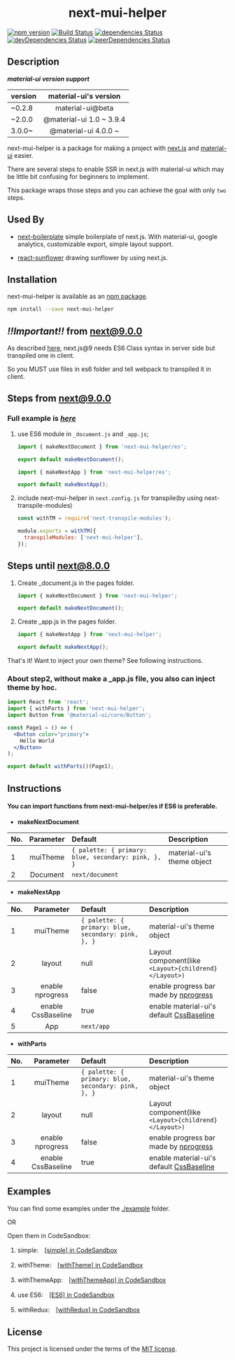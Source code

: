 <h1 align="center">next-mui-helper</h1>

[![npm version](https://badge.fury.io/js/next-mui-helper.svg)](https://badge.fury.io/js/next-mui-helper)
[![Build Status](https://travis-ci.org/thundermiracle/next-mui-helper.svg)](https://travis-ci.org/thundermiracle/next-mui-helper)
[![dependencies Status](https://david-dm.org/thundermiracle/next-mui-helper/status.svg)](https://david-dm.org/thundermiracle/next-mui-helper)
[![devDependencies Status](https://david-dm.org/thundermiracle/next-mui-helper/dev-status.svg)](https://david-dm.org/thundermiracle/next-mui-helper?type=dev)
[![peerDependencies Status](https://david-dm.org/thundermiracle/next-mui-helper/peer-status.svg)](https://david-dm.org/thundermiracle/next-mui-helper?type=peer)

## Description

***material-ui version support***

| version | material-ui's version |
|:---|:-------------:|
| ~0.2.8 | material-ui@beta |
| ~2.0.0 | @material-ui 1.0 ~ 3.9.4 |
| 3.0.0~ | @material-ui 4.0.0 ~ |

next-mui-helper is a package for making a project with [next.js](https://github.com/zeit/next.js/) and [material-ui](https://github.com/mui-org/material-ui) easier.

There are several steps to enable SSR in next.js with material-ui which may be little bit confusing for beginners to implement.

This package wraps those steps and you can achieve the goal with only `two` steps.

## Used By

* [next-boilerplate](https://github.com/thundermiracle/next-boilerplate) simple boilerplate of next.js. With material-ui, google analytics, customizable export, simple layout support.

* [react-sunflower](https://github.com/thundermiracle/react-sunflower) drawing sunflower by using next.js.

## Installation

next-mui-helper is available as an [npm package](https://www.npmjs.org/package/next-mui-helper).

```sh
npm install --save next-mui-helper
```

## *!!Important!!* from next@9.0.0

As described [here](https://github.com/zeit/next.js/issues/8358#issuecomment-521387124), next.js@9 needs ES6 Class syntax in server side but transpiled one in client.

So you MUST use files in es6 folder and tell webpack to transpiled it in client.

## Steps from next@9.0.0

### Full example is *[here](/examples/es6)*

1. use ES6 module in ```_document.js``` and ```_app.js```;

    ```jsx
    import { makeNextDocument } from 'next-mui-helper/es';

    export default makeNextDocument();
    ```

    ```jsx
    import { makeNextApp } from 'next-mui-helper/es';

    export default makeNextApp();
    ```

1. include next-mui-helper in ```next.config.js``` for transpile(by using next-transpile-modules)

    ```jsx
    const withTM = require('next-transpile-modules');

    module.exports = withTM({
      transpileModules: ['next-mui-helper'],
    });
    ```

## Steps until next@8.0.0

1. Create _document.js in the pages folder.

    ```jsx
    import { makeNextDocument } from 'next-mui-helper';

    export default makeNextDocument();
    ```

1. Create _app.js in the pages folder.

    ```jsx
    import { makeNextApp } from 'next-mui-helper';

    export default makeNextApp();
    ```

That's it! Want to inject your own theme? See following instructions.

### About step2, without make a _app.js file, you also can inject theme by hoc.

  ```jsx
  import React from 'react';
  import { withParts } from 'next-mui-helper';
  import Button from '@material-ui/core/Button';

  const Page1 = () => (
    <Button color="primary">
      Hello World
    </Button>
  );

  export default withParts()(Page1);
  ```

## Instructions

#### You can import functions from next-mui-helper/es if ES6 is preferable.

* **makeNextDocument**

| No.   |      Parameter      |  Default | Description |
|:---|:-------------:|:--------------|:-----------|
| 1 |  muiTheme | ```{ palette: { primary: blue, secondary: pink, }, }``` | material-ui's theme object |
| 2 |  Document | ```next/document``` | |

* **makeNextApp**

| No.   |      Parameter      |  Default | Description |
|:---|:-------------:|:--------------|:-----------|
| 1 |  muiTheme | ```{ palette: { primary: blue, secondary: pink, }, }``` | material-ui's theme object |
| 2 |  layout | null | Layout component(like ```<Layout>{childrend}</Layout>)``` |
| 3 |  enable nprogress | false | enable progress bar made by [nprogress](https://github.com/rstacruz/nprogress) |
| 4 |  enable CssBaseline | true | enable material-ui's default [CssBaseline](https://material-ui-next.com/style/css-baseline/) |
| 5 |  App | ```next/app``` | |

* **withParts**

| No.   |      Parameter      |  Default | Description |
|:---|:-------------:|:--------------|:-----------|
| 1 |  muiTheme | ```{ palette: { primary: blue, secondary: pink, }, }``` | material-ui's theme object |
| 2 |  layout | null | Layout component(like ```<Layout>{childrend}</Layout>)``` |
| 3 |  enable nprogress | false | enable progress bar made by [nprogress](https://github.com/rstacruz/nprogress) |
| 4 |  enable CssBaseline | true | enable material-ui's default [CssBaseline](https://material-ui-next.com/style/css-baseline/) |

## Examples

You can find some examples under the [./example](/examples) folder.

OR

Open them in CodeSandbox:

1. simple:　[[simple] in CodeSandbox](https://codesandbox.io/s/github/thundermiracle/next-mui-helper/tree/master/examples/simple)

1. withTheme:　[[withTheme] in CodeSandbox](https://codesandbox.io/s/github/thundermiracle/next-mui-helper/tree/master/examples/withTheme?module=%2Fsrc%2Fpages%2Findex.js)

1. withThemeApp:　[[withThemeApp] in CodeSandbox](https://codesandbox.io/s/github/thundermiracle/next-mui-helper/tree/master/examples/withThemeApp?module=%2Fsrc%2Fpages%2Findex.js)

1. use ES6:　[[ES6] in CodeSandbox](https://codesandbox.io/s/github/thundermiracle/next-mui-helper/tree/master/examples/es6)

1. withRedux:　[[withRedux] in CodeSandbox](https://codesandbox.io/s/github/thundermiracle/next-mui-helper/tree/master/examples/withRedux?module=%2Fsrc%2Fpages%2Findex.js)

## License

This project is licensed under the terms of the
[MIT license](/LICENSE).

